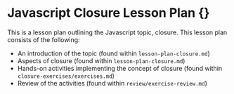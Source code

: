 # Javascript Closure Lesson Plan {}

This is a lesson plan outlining the Javascript topic, closure. This lesson plan consists of the following:

* An introduction of the topic (found within `lesson-plan-closure.md`)
* Aspects of closure (found within `lesson-plan-closure.md`)
* Hands-on activities implementing the concept of closure (found within `closure-exercises/exercises.md`)
* Review of the activities (found within `review/exercise-review.md`) 